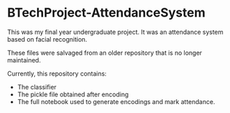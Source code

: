 # BTechProject-AttendanceSystem
This was my final year undergraduate project. It was an attendance system based on facial recognition.

These files were salvaged from an older repository that is no longer maintained. 

Currently, this repository contains:
- The classifier
- The pickle file obtained after encoding
- The full notebook used to generate encodings and mark attendance.
